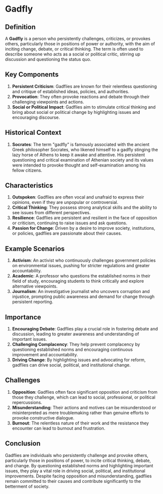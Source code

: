 # Gadfly

## Definition
A **Gadfly** is a person who persistently challenges, criticizes, or provokes others, particularly those in positions of power or authority, with the aim of inciting change, debate, or critical thinking. The term is often used to describe someone who acts as a social or political critic, stirring up discussion and questioning the status quo.

## Key Components
1. **Persistent Criticism**: Gadflies are known for their relentless questioning and critique of established ideas, policies, and authorities.
2. **Provocation**: They often provoke reactions and debate through their challenging viewpoints and actions.
3. **Social or Political Impact**: Gadflies aim to stimulate critical thinking and bring about social or political change by highlighting issues and encouraging discourse.

## Historical Context
1. **Socrates**: The term "gadfly" is famously associated with the ancient Greek philosopher Socrates, who likened himself to a gadfly stinging the lazy horse of Athens to keep it awake and attentive. His persistent questioning and critical examination of Athenian society and its values were intended to provoke thought and self-examination among his fellow citizens.

## Characteristics
1. **Outspoken**: Gadflies are often vocal and unafraid to express their opinions, even if they are unpopular or controversial.
2. **Critical Thinking**: They possess strong analytical skills and the ability to see issues from different perspectives.
3. **Resilience**: Gadflies are persistent and resilient in the face of opposition or criticism, continuing to raise issues and ask questions.
4. **Passion for Change**: Driven by a desire to improve society, institutions, or policies, gadflies are passionate about their causes.

## Example Scenarios
1. **Activism**: An activist who continuously challenges government policies on environmental issues, pushing for stricter regulations and greater accountability.
2. **Academic**: A professor who questions the established norms in their field of study, encouraging students to think critically and explore alternative viewpoints.
3. **Journalism**: An investigative journalist who uncovers corruption and injustice, prompting public awareness and demand for change through persistent reporting.

## Importance
1. **Encouraging Debate**: Gadflies play a crucial role in fostering debate and discussion, leading to greater awareness and understanding of important issues.
2. **Challenging Complacency**: They help prevent complacency by questioning established norms and encouraging continuous improvement and accountability.
3. **Driving Change**: By highlighting issues and advocating for reform, gadflies can drive social, political, and institutional change.

## Challenges
1. **Opposition**: Gadflies often face significant opposition and criticism from those they challenge, which can lead to social, professional, or political repercussions.
2. **Misunderstanding**: Their actions and motives can be misunderstood or misinterpreted as mere troublemaking rather than genuine efforts to provoke constructive dialogue.
3. **Burnout**: The relentless nature of their work and the resistance they encounter can lead to burnout and frustration.

## Conclusion
Gadflies are individuals who persistently challenge and provoke others, particularly those in positions of power, to incite critical thinking, debate, and change. By questioning established norms and highlighting important issues, they play a vital role in driving social, political, and institutional improvements. Despite facing opposition and misunderstanding, gadflies remain committed to their causes and contribute significantly to the betterment of society.

